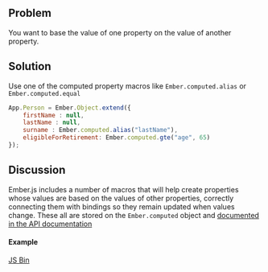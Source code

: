 ## Problem
You want to base the value of one property on the value of another property.

## Solution
Use one of the computed property macros like `Ember.computed.alias` or `Ember.computed.equal`

```js
App.Person = Ember.Object.extend({
	firstName : null,
	lastName : null,
	surname : Ember.computed.alias("lastName"),
	eligibleForRetirement: Ember.computed.gte("age", 65)
});
```

## Discussion
Ember.js includes a number of macros that will help create properties whose values are based
on the values of other properties, correctly connecting them with bindings so they remain
updated when values change. These all are stored on the `Ember.computed` object
and [documented in the API documentation](http://emberjs.com/api/#method_computed)

#### Example
<a class="jsbin-embed" href="http://jsbin.com/iFusaSe/5/embed?js,output">JS Bin</a><script src="http://static.jsbin.com/js/embed.js"></script>
